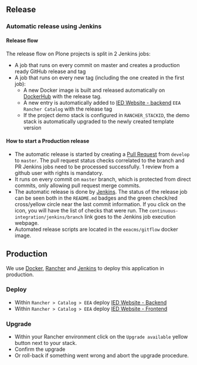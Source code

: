 ## Release

### Automatic release using Jenkins

#### Release flow

The release flow on Plone projects is split in 2 Jenkins jobs:

- A job that runs on every commit on master and creates a production ready GitHub release and tag
- A job that runs on every new tag (including the one created in the first job):
  - A new Docker image is built and released automatically on [DockerHub](https://hub.docker.com/r/eeacms/ied-backend) with the release tag.
  - A new entry is automatically added to [IED Website - backend](https://github.com/eea/eea.rancher.catalog/tree/master/templates/ied-backend) `EEA Rancher Catalog` with the release tag
  - If the project demo stack is configured in `RANCHER_STACKID`, the demo stack is automatically upgraded to the newly created template version

#### How to start a Production release

- The automatic release is started by creating a [Pull Request](../../compare/master...develop) from `develop` to `master`. The pull request status checks correlated to the branch and PR Jenkins jobs need to be processed successfully. 1 review from a github user with rights is mandatory.
- It runs on every commit on `master` branch, which is protected from direct commits, only allowing pull request merge commits.
- The automatic release is done by [Jenkins](https://ci.eionet.europa.eu). The status of the release job can be seen both in the `README.md` badges and the green check/red cross/yellow circle near the last commit information. If you click on the icon, you will have the list of checks that were run. The `continuous-integration/jenkins/branch` link goes to the Jenkins job execution webpage.
- Automated release scripts are located in the `eeacms/gitflow` docker image.

## Production

We use [Docker](https://www.docker.com/), [Rancher](https://rancher.com/) and [Jenkins](https://jenkins.io/) to deploy this application in production.

### Deploy

- Within `Rancher > Catalog > EEA` deploy [IED Website - Backend](https://github.com/eea/eea.rancher.catalog/tree/master/templates/ied-backend)
- Within `Rancher > Catalog > EEA` deploy [IED Website - Frontend](https://github.com/eea/eea.rancher.catalog/tree/master/templates/ied-frontend)

### Upgrade

- Within your Rancher environment click on the `Upgrade available` yellow button next to your stack.
- Confirm the upgrade
- Or roll-back if something went wrong and abort the upgrade procedure.
